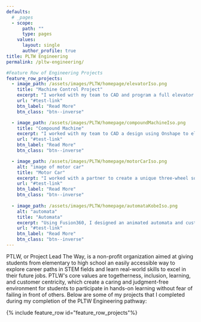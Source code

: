 ```yaml
---
defaults:
  # _pages
  - scope:
      path: ""
      type: pages
    values:
      layout: single
      author_profile: true
title: PLTW Engineering
permalink: /pltw-engineering/

#Feature Row of Engineering Projects
feature_row_projects:
  - image_path: /assets/images/PLTW/homepage/elevatorIso.png
    title: "Machine Control Project"
    excerpt: "I worked with my team to CAD and program a full elevator prototype using feedback control systems."
    url: "#test-link"
    btn_label: "Read More"
    btn_class: "btn--inverse"

  - image_path: /assets/images/PLTW/homepage/compoundMachineIso.png
    title: "Compound Machine"
    excerpt: "I worked with my team to CAD a design using Onshape to elegantly meet the required mechanical advantage constraints."
    url: "#test-link"
    btn_label: "Read More"
    btn_class: "btn--inverse"

  - image_path: /assets/images/PLTW/homepage/motorCarIso.png
    alt: "image of motor car"
    title: "Motor Car"
    excerpt: "I worked with a partner to create a unique three-wheel solution to create a reliable motor car, while looking stylish at the same time!"
    url: "#test-link"
    btn_label: "Read More"
    btn_class: "btn--inverse"
    
  - image_path: /assets/images/PLTW/homepage/automataKobeIso.png
    alt: "automata"
    title: "Automata"
    excerpt: "Using Fusion360, I designed an animated automata and customized it based on a Kobe Bryant theme."
    url: "#test-link"
    btn_label: "Read More"
    btn_class: "btn--inverse"
---
```

PTLW, or Project Lead The Way, is a non-profit organization aimed at giving students from elementary to high school an easily accessible way to explore career paths in STEM fields and learn real-world skills to excel in their future jobs. PTLW's core values are togetherness, inclusion, learning, and customer centricity, which create a caring and judgment-free environment for students to participate in hands-on learning without fear of failing in front of others. Below are some of my projects that I completed during my completion of the PLTW Engineering pathway:

{% include feature_row id="feature_row_projects"%}